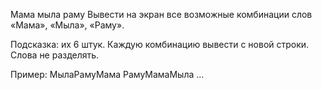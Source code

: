 Мама мыла раму
Вывести на экран все возможные комбинации слов «Мама», «Мыла», «Раму».

Подсказка: их 6 штук.
Каждую комбинацию вывести с новой строки. Слова не разделять.

Пример:
МылаРамуМама
РамуМамаМыла
...